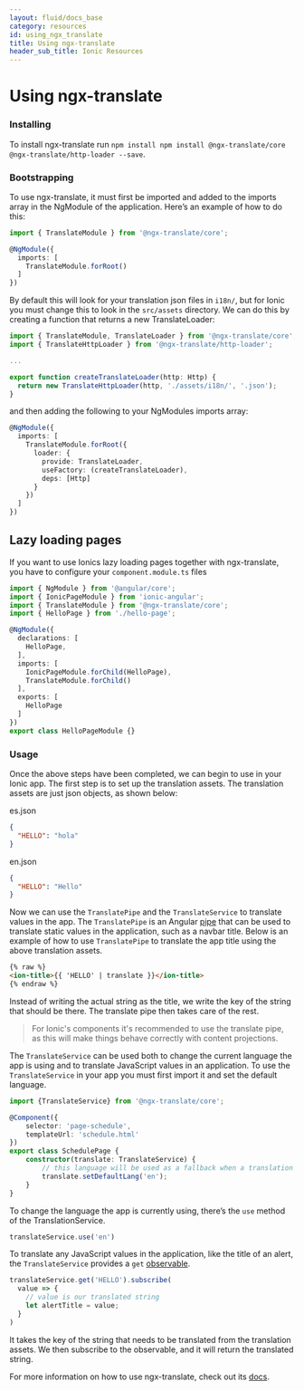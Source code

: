 ```yaml
---
layout: fluid/docs_base
category: resources
id: using_ngx_translate
title: Using ngx-translate
header_sub_title: Ionic Resources
---
```


# Using ngx-translate

### Installing

To install ngx-translate run `npm install npm install @ngx-translate/core @ngx-translate/http-loader --save`.

### Bootstrapping

To use ngx-translate, it must first be imported and added to the imports array in the NgModule of the application. Here’s an example of how to do this:

```typescript
import { TranslateModule } from '@ngx-translate/core';

@NgModule({
  imports: [
    TranslateModule.forRoot()
  ]
})
```

By default this will look for your translation json files in `i18n/`, but for Ionic you must change this to look in the `src/assets` directory. We can do this by creating a function that returns a new TranslateLoader:

```typescript
import { TranslateModule, TranslateLoader } from '@ngx-translate/core';
import { TranslateHttpLoader } from '@ngx-translate/http-loader';

...

export function createTranslateLoader(http: Http) {
  return new TranslateHttpLoader(http, './assets/i18n/', '.json');
}
```
and then adding the following to your NgModules imports array:

```typescript
@NgModule({
  imports: [
    TranslateModule.forRoot({
      loader: {
        provide: TranslateLoader,
        useFactory: (createTranslateLoader),
        deps: [Http]
      }
    })
  ]
})
```

## Lazy loading pages
If you want to use Ionics lazy loading pages together with ngx-translate, you have to configure your `component.module.ts` files

```typescript
import { NgModule } from '@angular/core';
import { IonicPageModule } from 'ionic-angular';
import { TranslateModule } from '@ngx-translate/core';
import { HelloPage } from './hello-page';

@NgModule({
  declarations: [
    HelloPage,
  ],
  imports: [
    IonicPageModule.forChild(HelloPage),
    TranslateModule.forChild()
  ],
  exports: [
    HelloPage
  ]
})
export class HelloPageModule {}
```

### Usage

Once the above steps have been completed, we can begin to use in your Ionic app. The first step is to set up the translation assets. The translation assets are just json objects, as shown below:

es.json

```json
{
  "HELLO": "hola"
}
```

en.json

```json
{
  "HELLO": "Hello"
}
```

Now we can use the `TranslatePipe` and the `TranslateService` to translate values in the app. The `TranslatePipe` is an Angular [pipe](https://angular.io/docs/ts/latest/guide/pipes.html) that can be used to translate static values in the application, such as a navbar title. Below is an example of how to use `TranslatePipe` to translate the app title using the above translation assets.

```html
{% raw %}
<ion-title>{{ 'HELLO' | translate }}</ion-title>
{% endraw %}
```

Instead of writing the actual string as the title, we write the key of the string that should be there. The translate pipe then takes care of the rest.

> For Ionic's components it's recommended to use the translate pipe, as this will make things behave correctly with content projections.

The `TranslateService`  can be used both to change the current language the app is using and to translate JavaScript values in an application. To use the `TranslateService` in your app you must first import it and set the default language.

```typescript
import {TranslateService} from '@ngx-translate/core';

@Component({
    selector: 'page-schedule',
    templateUrl: 'schedule.html'
})
export class SchedulePage {
    constructor(translate: TranslateService) {
        // this language will be used as a fallback when a translation isn't found in the current language
        translate.setDefaultLang('en');
    }
}
```

To change the language the app is currently using, there’s the `use` method of the TranslationService.

```typescript
translateService.use('en')
```

To translate any JavaScript values in the application, like the title of an alert, the `TranslateService` provides a `get` [observable](http://angular-2-training-book.rangle.io/handout/observables/using_observables.html).

```typescript
translateService.get('HELLO').subscribe(
  value => {
    // value is our translated string
    let alertTitle = value;
  }
)
```

It takes the key of the string that needs to be translated from the translation assets. We then subscribe to the observable, and it will return the translated string.

For more information on how to use ngx-translate, check out its [docs](https://github.com/ngx-translate/core).
